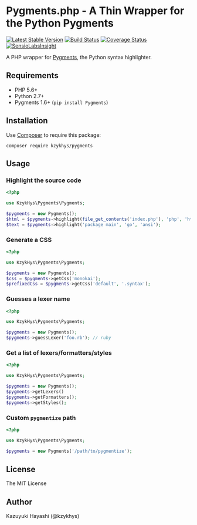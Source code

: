 Pygments.php - A Thin Wrapper for the Python Pygments
=====================================================

[![Latest Stable Version](https://poser.pugx.org/kzykhys/pygments/v/stable.png)](https://packagist.org/packages/kzykhys/pygments)
[![Build Status](https://travis-ci.org/kzykhys/Pygments.php.png?branch=master)](https://travis-ci.org/kzykhys/Pygments.php)
[![Coverage Status](https://coveralls.io/repos/kzykhys/Pygments.php/badge.png)](https://coveralls.io/r/kzykhys/Pygments.php)
[![SensioLabsInsight](https://insight.sensiolabs.com/projects/3efddd61-f6e2-4f4a-949d-9ca7230f6e56/mini.png)](https://insight.sensiolabs.com/projects/3efddd61-f6e2-4f4a-949d-9ca7230f6e56)

A PHP wrapper for [Pygments](http://pygments.org/), the Python syntax highlighter.

Requirements
------------

* PHP 5.6+
* Python 2.7+
* Pygments 1.6+ (`pip install Pygments`)

Installation
------------

Use [Composer](https://getcomposer.org) to require this package:

```
composer require kzykhys/pygments
```

Usage
-----

### Highlight the source code

``` php
<?php

use KzykHys\Pygments\Pygments;

$pygments = new Pygments();
$html = $pygments->highlight(file_get_contents('index.php'), 'php', 'html');
$text = $pygments->highlight('package main', 'go', 'ansi');
```

### Generate a CSS

``` php
<?php

use KzykHys\Pygments\Pygments;

$pygments = new Pygments();
$css = $pygments->getCss('monokai');
$prefixedCss = $pygments->getCss('default', '.syntax');
```

### Guesses a lexer name

``` php
<?php

use KzykHys\Pygments\Pygments;

$pygments = new Pygments();
$pygments->guessLexer('foo.rb'); // ruby
```

### Get a list of lexers/formatters/styles

``` php
<?php

use KzykHys\Pygments\Pygments;

$pygments = new Pygments();
$pygments->getLexers()
$pygments->getFormatters();
$pygments->getStyles();
```

### Custom `pygmentize` path

``` php
<?php

use KzykHys\Pygments\Pygments;

$pygments = new Pygments('/path/to/pygmentize');
```

License
-------

The MIT License

Author
------

Kazuyuki Hayashi (@kzykhys)
